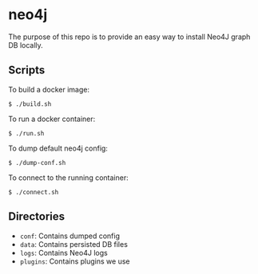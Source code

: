 # neo4j

The purpose of this repo is to provide an easy way to install Neo4J graph DB locally.

## Scripts

To build a docker image:
```
$ ./build.sh
```

To run a docker container:
```
$ ./run.sh
```

To dump default neo4j config:
```
$ ./dump-conf.sh
```

To connect to the running container:
```
$ ./connect.sh
```

## Directories

- `conf`: Contains dumped config
- `data`: Contains persisted DB files
- `logs`: Contains Neo4J logs
- `plugins`: Contains plugins we use

